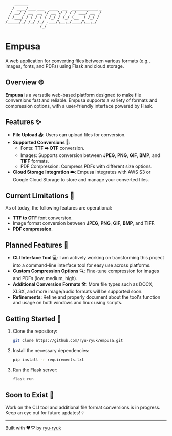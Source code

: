 
```

    ______                                
   / ____/___ ___  ____  __  ___________ _
  / __/ / __ `__ \/ __ \/ / / / ___/ __ `/
 / /___/ / / / / / /_/ / /_/ (__  ) /_/ / 
/_____/_/ /_/ /_/ .___/\__,_/____/\__,_/  
               /_/                        
```

# Empusa 
A web application for converting files between various formats (e.g., images, fonts, and PDFs) using Flask and cloud storage.

## Overview 🌐
**Empusa** is a versatile web-based platform designed to make file conversions fast and reliable. Empusa supports a variety of formats and compression options, with a user-friendly interface powered by Flask.

## Features ✨
- **File Upload 📤**: Users can upload files for conversion.
- **Supported Conversions 🔄**:
  - Fonts: **TTF ➡️ OTF** conversion.
  - Images: Supports conversion between **JPEG**, **PNG**, **GIF**, **BMP**, and **TIFF** formats.
  - PDF Compression: Compress PDFs with different size options.
- **Cloud Storage Integration ☁️**: Empusa integrates with AWS S3 or Google Cloud Storage to store and manage your converted files.

## Current Limitations 🚧
As of today, the following features are operational:
- **TTF to OTF** font conversion.
- Image format conversion between **JPEG**, **PNG**, **GIF**, **BMP**, and **TIFF**.
- **PDF compression**.

## Planned Features 🔧
- **CLI Interface Tool 💻**: I am actively working on transforming this project into a command-line interface tool for easy use across platforms.
- **Custom Compression Options 🔍**: Fine-tune compression for images and PDFs (low, medium, high).
- **Additional Conversion Formats 🛠️**: More file types such as DOCX, XLSX, and more image/audio formats will be supported soon.
- **Refinements**: Refine and properly document about the tool's function and usage on both windows and linux using scripts.

## Getting Started 🚀
1. Clone the repository: 
    ```bash
    git clone https://github.com/ryu-ryuk/empusa.git
    ```
2. Install the necessary dependencies:
    ```bash
    pip install -r requirements.txt
    ```
3. Run the Flask server:
    ```bash
    flask run
    ```

## Soon to Exist 🌱
Work on the CLI tool and additional file format conversions is in progress. Keep an eye out for future updates! 💡

---

Built with ❤️♡ by [ryu-ryuk](https://github.com/ryu-ryuk)
